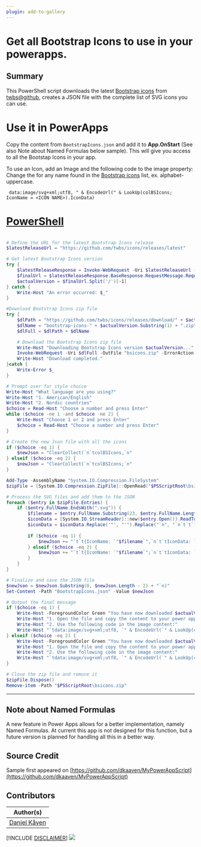 ```yaml
---
plugin: add-to-gallery
---
```


# Get all Bootstrap Icons to use in your powerapps.

## Summary

This PowerShell script downloads the latest [Bootstrap icons](https://icons.getbootstrap.com/) from [twbs@github](https://github.com/twbs/icons/releases/latest), creates a JSON file with the complete list of SVG icons you can use.

# Use it in PowerApps
Copy the content from ```BootstrapIcons.json``` and add it to **App.OnStart** (See also Note about Named Formulas below sample).
This will give you access to all the Bootstap Icons in your app.

To use an Icon, add an Image and the following code to the image property:
Change the <ICON NAME> for any name found in the [Bootstrap icons](https://icons.getbootstrap.com/) list, ex. alphabet-uppercase.


```
 data:image/svg+xml;utf8, " & EncodeUrl(" & LookUp(colBSIcons; IconName = <ICON NAME>).IconData)
```


# [PowerShell](#tab/ps)

```powershell

# Define the URL for the latest Bootstrap Icons release
$latestReleaseUrl = "https://github.com/twbs/icons/releases/latest"

# Get latest Bootstrap Icons version
try {
    $latestReleaseResponse = Invoke-WebRequest -Uri $latestReleaseUrl -ErrorAction Stop
    $finalUrl = $latestReleaseResponse.BaseResponse.RequestMessage.RequestUri.AbsoluteUri
    $actualVersion = $finalUrl.Split('/')[-1]
} catch {
    Write-Host "An error occurred: $_"
}

#Download Bootstrap Icons zip file
try {
    $dlPath = "https://github.com/twbs/icons/releases/download/" + $actualVersion + "/"
    $dlName = "bootstrap-icons-" + $actualVersion.Substring(1) + ".zip"
    $dlFull = $dlPath + $dlName

    # Download the Bootstrap Icons zip file
    Write-Host "Downloading Bootstrap Icons version $actualVersion..."
    Invoke-WebRequest -Uri $dlFull -OutFile "bsicons.zip" -ErrorAction Stop
    Write-Host "Download completed."
}catch {
    Write-Error $_
}

# Prompt user for style choice
Write-Host "What language are you using?"
Write-Host "1. American/English"
Write-Host "2. Nordic countries"
$choice = Read-Host "Choose a number and press Enter"
while ($choice -ne 1 -and $choice -ne 2) {
    Write-Host "Choose 1 or 2 and press Enter"
    $choice = Read-Host "Choose a number and press Enter"
}

# Create the new Json file with all the icons
if ($choice -eq 1) {
    $newJson = "ClearCollect(`n`tcolBSIcons,`n"
} elseif ($choice -eq 2) {
    $newJson = "ClearCollect(`n`tcolBSIcons;`n"
}

Add-Type -AssemblyName "System.IO.Compression.FileSystem"
$zipFile = [System.IO.Compression.ZipFile]::OpenRead("$PSScriptRoot\bsicons.zip")

# Process the SVG files and add them to the JSON
foreach ($entry in $zipFile.Entries) {
    if ($entry.FullName.EndsWith(".svg")) {
        $filename = $entry.FullName.Substring(23, $entry.FullName.Length - 27)
        $iconData = [System.IO.StreamReader]::new($entry.Open()).ReadToEnd()
        $iconData = $iconData.Replace('"', "'").Replace("`n", "`n`t`t`t")
        
        if ($choice -eq 1) {
            $newJson += "`t`t{IconName: `"$filename`",`n`t`tIconData: `"$iconData`t`"},`n"
        } elseif ($choice -eq 2) {
            $newJson += "`t`t{IconName: `"$filename`";`n`t`tIconData: `"$iconData`t`"};`n"
        }
    }
}

# Finalize and save the JSON file
$newJson = $newJson.Substring(0, $newJson.Length - 2) + "`n)"
Set-Content -Path "BootstrapIcons.json" -Value $newJson

# Output the final message
if ($choice -eq 1) {
    Write-Host -ForegroundColor Green "You have now downloaded $actualVersion of Bootstrap Icons and it's saved in the BootstrapIcons.json."
    Write-Host "1. Open the file and copy the content to your power app in the OnStart field of the App."
    Write-Host "2. Use the following code in the image content:"
    Write-Host "`tdata:image/svg+xml;utf8, `" & EncodeUrl(`" & LookUp(colBSIcons, IconName = `<ICON NAME ex. grid-3x3-gap-fill>`).IconData)"
} elseif ($choice -eq 2) {
    Write-Host -ForegroundColor Green "You have now downloaded $actualVersion of Bootstrap Icons and it's saved in the BootstrapIcons.json."
    Write-Host "1. Open the file and copy the content to your power app in the OnStart field of the App."
    Write-Host "2. Use the following code in the image content:"
    Write-Host "`tdata:image/svg+xml;utf8, `" & EncodeUrl(`" & LookUp(colBSIcons; IconName = `<ICON NAME ex. grid-3x3-gap-fill>`).IconData)"
}

# Close the zip file and remove it
$zipFile.Dispose()
Remove-item -Path "$PSScriptRoot\bsicons.zip"

```
***

## Note about Named Formulas
A new feature in Power Apps allows for a better implementation, namely Named Formulas. At current this app is not designed for this function, but a future version is planned for handling all this in a better way.


## Source Credit

Sample first appeared on [https://github.com/dkaaven/MyPowerAppScript](https://github.com/dkaaven/MyPowerAppScript)

## Contributors

| Author(s) |
|-----------|
| [Daniel Kåven](https://github.com/dkaaven)|


[!INCLUDE [DISCLAIMER](../../docfx/includes/DISCLAIMER.md)]
<img src="https://m365-visitor-stats.azurewebsites.net/script-samples/scripts/powerapps-get-all-bootstrap-icons" aria-hidden="true" />
